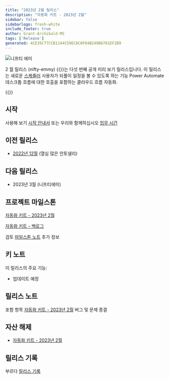 ```yaml
---
title: "2023년 2월 릴리스"
description: "자동화 키트 - 2023년 2월"
sidebar: false
sidebarlogo: fresh-white
include_footer: true
author: Grant-Archibald-MS
tags: ['Release']
generated: 4CE35C77CCB1144C59EC8C0F04B249B6701EF2B9
---
```


![니프티 에미](/images/nifty-emmy.png)

2 월 릴리스 (nifty-emmy) {{<product-name>}}는 다섯 번째 공개 미리 보기 릴리스입니다. 이 릴리스는 새로운 [스케줄러](/ko/features/scheduler) 사용자가 되풀이 일정을 볼 수 있도록 하는 기능 Power Automate 데스크톱 흐름에 대한 호출을 포함하는 클라우드 흐름 자동화.

{{<questions name="/content/ko/releases/february-2023.json" completed="피드백을 제공해 주셔서 감사합니다." showNavigationButtons="false" locale="ko">}}

## 시작

사용해 보기 [시작 안내서](/ko/get-started) 또는 우리와 함께하십시오 [업무 시간](/ko/office-hours)

## 이전 릴리스

- [2022년 12월](/ko/releases/december-2022) (열심 많은 안토넬리)

## 다음 릴리스

- 2023년 3월 (니프티에미)

## 프로젝트 마일스톤

[자동화 키트 - 2023년 2월](https://github.com/orgs/microsoft/projects/486/views/9)

[자동화 키트 - 백로그](https://github.com/orgs/microsoft/projects/486/views/1)

검토 [마일스톤 노트](/ko/releases/milestones) 추가 정보

## 키 노트

이 릴리스의 주요 기능:

- 업데이트 예정

## 릴리스 노트

포함 항목 [자동화 키트 - 2023년 2월](https://github.com/microsoft/powercat-automation-kit/releases/tag/AutomationKit-February2023) 버그 및 문제 종결

## 자산 해제

- [자동화 키트 - 2023년 2월](https://github.com/microsoft/powercat-automation-kit/releases/tag/AutomationKit-February2023)

## 릴리스 기록

부르다 [릴리스 기록](/ko/releases)

